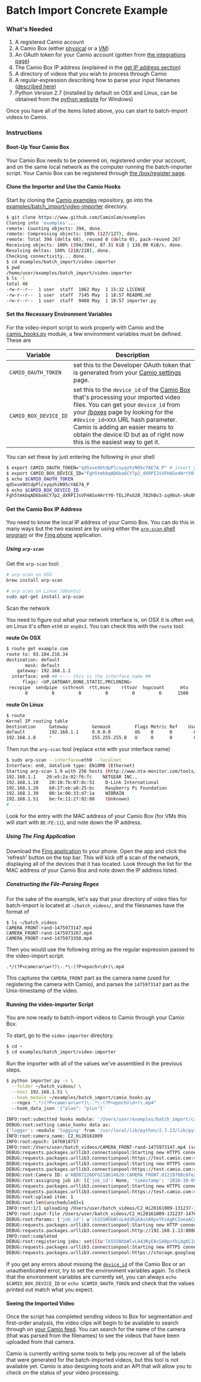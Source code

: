 Batch Import Concrete Example
========================

### What's Needed

1. A registered Camio account
2. A Camio Box (either [physical](https://www.camio.com/box) or a [VM](https://www.camio.com/box/vm))
3. An OAuth token for your Camio account (gotten from [the integrations page](https://www.camio.com/settings/integrations/#api))
4. The Camio Box IP address (explained in the [get IP address section](#get-the-camio-box-ip-address))
5. A directory of videos that you wish to process through Camio
6. A regular-expression describing how to parse your input filenames ([described here](#constructing-the-file-parsing-regex))
7. Python Version 2.7 (installed by default on OSX and Linux, can be obtained from the [python website](https://www.python.org/downloads/windows/) for Windows)

Once you have all of the items listed above, you can start to batch-import videos to Camio.

### Instructions

#### Boot-Up Your Camio Box

Your Camio Box needs to be powered on, registered under your account, and on the same local network as the computer running the batch-importer script.
Your Camio Box can be registered through [the /box/register page](https://www.camio.com/box/register).

#### Clone the Importer and Use the Camio Hooks

Start by cloning the [Camio examples](https://www.github.com/CamioCam/examples) repository, go into the 
[examples/batch_import/video-importer](examples/batch_import/video-importer) directory.

```sh
$ git clone https://www.github.com/CamioCam/examples
Cloning into 'examples'...
remote: Counting objects: 394, done.
remote: Compressing objects: 100% (127/127), done.
remote: Total 394 (delta 68), reused 0 (delta 0), pack-reused 267
Receiving objects: 100% (394/394), 87.31 KiB | 138.00 KiB/s, done.
Resolving deltas: 100% (218/218), done.
Checking connectivity... done.
$ cd examples/batch_import/video-importer
$ pwd
/home/user/examples/batch_import/video-importer
$ ls -l
total 48
-rw-r--r--  1 user  staff  1062 May  1 15:32 LICENSE
-rw-r--r--  1 user  staff  7145 May  1 18:57 README.md
-rw-r--r--  1 user  staff  9408 May  1 18:57 importer.py

```

#### Set the Necessary Environment Variables

For the video-import script to work properly with Camio and the [camio_hooks.py](examples/batch_import/camio_hooks.py) module, a few environment 
variables must be defined. These are

| Variable | Description |
| -------- | ------------|
| `CAMIO_OAUTH_TOKEN` | set this to the Developer OAuth token that is generated from your [Camio settings](https://camio.com/settings/integrations#api) page. |
| `CAMIO_BOX_DEVICE_ID` | set this to the `device_id` of the [Camio Box](https://camio.com/box) that's processing your imported video files. You can get your  `device_id` from your [/boxes](https://camio.com/boxes) page by looking for the `#device_id=XXX` URL hash parameter. Camio is adding an easier means to obtain the device ID but as of right now this is the easiest way to get it. |

You can set these by just entering the following in your shell

```sh
$ export CAMIO_OAUTH_TOKEN="qdSxve9OtdpPlcsyqzhzN95cYAE7A_P" # insert your oauth token here
$ export CAMIO_BOX_DEVICE_ID="Fgh5tmkbqAD6ba6CY7p2_dXRPIJsVFHASo4HrtY0-TELJPxb2B_7B2hBv3-zq98uh-sRoBVgaonxCMpi4CAmLkvmT0fz"
$ echo $CAMIO_OAUTH_TOKEN
qdSxve9OtdpPlcsyqzhzN95cYAE7A_P
$ echo $CAMIO_BOX_DEVICE_ID
Fgh5tmkbqAD6ba6CY7p2_dXRPIJsVFHASo4HrtY0-TELJPxb2B_7B2hBv3-zq98uh-sRoBVgaonxCMpi4CAmLkvmT0fz
```

#### Get the Camio Box IP Address

You need to know the local IP address of your Camio Box. You can do this in many ways but the two easiest are 
by using either the [`arp-scan` shell program](#using-arp-scan) or the [Fing phone](#using-the-fing-application) application. 
##### Using `arp-scan`

Get the `arp-scan` tool:

```sh
# arp-scan on OSX
brew install arp-scan

# arp-scan on Linux (Ubuntu)
sudo apt-get install arp-scan
```

Scan the network

You need to figure out what your network interface is, on OSX it is often `en0`, on Linux it's often `eth0` or `enp0s3`. You can check this
with the `route` tool:

**route On OSX**
```sh
$ route get example.com   
route to: 93.184.216.34
destination: default
       mask: default
    gateway: 192.168.1.1
  interface: en0 ## <--- this is the interface name ##
      flags: <UP,GATEWAY,DONE,STATIC,PRCLONING>
 recvpipe  sendpipe  ssthresh  rtt,msec    rttvar  hopcount      mtu     expire
       0         0         0         0         0         0      1500         0
```

**route On Linux**
```sh
$ route
Kernel IP routing table
Destination     Gateway         Genmask         Flags Metric Ref    Use Iface 
default         192.168.1.1     0.0.0.0         UG    0      0        0 enp0s3 ## <-- this is the interface name
192.168.1.0     *               255.255.255.0   U     0      0        0 enp0s3
``` 

Then run the `arp-scan` tool (replace `eth0` with your interface name)
```sh
$ sudo arp-scan --interface=eth0 --localnet 
Interface: en0, datalink type: EN10MB (Ethernet)
Starting arp-scan 1.9 with 256 hosts (http://www.nta-monitor.com/tools/arp-scan/)
192.168.1.1    20:e5:2a:02:f6:fc    NETGEAR INC.,
192.168.1.10    28:10:7b:07:0c:51    D-Link International
192.168.1.20    b8:27:eb:a0:25:bc    Raspberry Pi Foundation
192.168.1.30    00:1e:06:33:d7:1a    WIBRAIN
192.168.1.51    be:fe:11:27:02:88    (Unknown)
# ....
```

Look for the entry with the MAC address of your Camio Box (for VMs this will start with `BE:FE:11`), and note down the IP address.

##### Using The Fing Application

Download the [Fing application](https://www.fing.io/) to your phone. Open the app and click the 'refresh' button on the top bar. This will kick off a scan
of the network, displaying all of the devices that it has located. Look through the list for the MAC address of your Camio Box and note down the IP address listed.


##### Constructing the File-Parsing Regex

For the sake of the example, let's say that your directory of video files for batch-import is located at `~/batch_videos/`, and the filesnames have the
format of 

```
$ ls ~/batch_videos
CAMERA_FRONT-rand-1475973147.mp4
CAMERA_FRONT-rand-1475973267.mp4
CAMERA_FRONT-rand-1475973350.mp4
```

Then you would use the following string as the regular expression passed to the video-import script.

`.*/(?P<camera>\w+?)\-.*\-(?P<epoch>\d+)\.mp4`

This captures the `CAMERA_FRONT` part as the camera name (used for registering the camera with Camio), and parses the `1475973147` part as the Unix-timestamp
of the video.

####  Running the video-importer Script

You are now ready to batch-import videos to Camio through your Camio Box. 

To start, go to the `video-importer` directory.

```sh
$ cd ~
$ cd examples/batch_import/video-importer
```

Run the importer with all of the values we've assembled in the previous steps.

```bash
$ python importer.py -v \
  --folder ~/batch_videos/ \
  --host 192.168.1.51 \
  --hook_module ~/examples/batch_import/camio_hooks.py 
  --regex ".*/(?P<camera>\w+?)\-.*\-(?P<epoch>\d+)\.mp4"
  --hook_data_json '{"plan": "plus"}'

INFO:root:submitted hooks module: '/Users/user/examples/batch_import/camio_hooks.py'
DEBUG:root:setting camio_hooks data as:
{'logger': <module 'logging' from '/usr/local/lib/python/2.7.13/lib/python2.7/logging/__init__.pyc'>, u'plan': u'plus'}
INFO:root:camera_name: C2_Hi20161009
INFO:root:epoch: 1476018757
INFO:root:/Users/user/batch_videos/CAMERA_FRONT-rand-1475973147.mp4 (scheduled for upload)
DEBUG:requests.packages.urllib3.connectionpool:Starting new HTTPS connection (1): test.camio.com
DEBUG:requests.packages.urllib3.connectionpool:https://test.camio.com:443 "POST /api/cameras/discovered HTTP/1.1" 200 33548
DEBUG:requests.packages.urllib3.connectionpool:Starting new HTTPS connection (1): test.camio.com
DEBUG:requests.packages.urllib3.connectionpool:https://test.camio.com:443 "GET /api/cameras/discovered HTTP/1.1" 200 37221
DEBUG:root:Camera ID: u'ABD07226DFG218614620:CAMERA_FRONT:81219708c6fe2a5eb9cb35896b8ed78610ce9c6f'
DEBUG:root:assigning job id: [{'job_id': None, 'timestamp': '2016-10-09T06:12:37.000', 'uploaded_on': None, 'filename': '/Users/user/batch_videos/C2_Hi20161009-131237-1476018757.mp4', 'shard_id': None, 'camera': 'C2_Hi20161009', 'given_name': 'C2_Hi20161009.2016-10-09T06:12:37.000.3385bfc912590c2521d829524a7d2136fae517f3.mp4', 'key': '3385bfc912590c2521d829524a7d2136fae517f3', 'discovered_on': '2017-05-11T18:00:14.229431', 'lat': None, 'lng': None, 'confirmed_on': None, 'size': 125297958}]
DEBUG:requests.packages.urllib3.connectionpool:Starting new HTTPS connection (1): test.camio.com
DEBUG:requests.packages.urllib3.connectionpool:https://test.camio.com:443 "PUT /api/jobs HTTP/1.1" 200 575
DEBUG:root:upload item: 1
DEBUG:root:len(unscheduled)=1
INFO:root:1/1 uploading /Users/user/batch_videos/C2_Hi20161009-131237-1476018757.mp4
INFO:root:input-file /Users/user/batch_videos/C2_Hi20161009-131237-1476018757.mp4 has been renamed C2_Hi20161009.2016-10-09T06:12:37.000.3385bfc912590c2521d829524a7d2136fae517f3.mp4
DEBUG:root:Params: {'job_id': u'lkSSSNhbWlvL443RyEAsSA0pvYhiAgKCIoeaACgw', 'timestamp': '2016-10-09T06:12:37.000', 'uploaded_on': None, 'filename': '/Users/user/batch_videos/C2_Hi20161009-131237-1476018757.mp4', 'shard_id': u'0', 'camera': 'C2_Hi20161009', 'given_name': 'C2_Hi20161009.2016-10-09T06:12:37.000.3385bfc912590c2521d829524a7d2136fae517f3.mp4', 'key': '3385bfc912590c2521d829524a7d2136fae517f3', 'discovered_on': '2017-05-11T18:00:14.229431', 'lat': None, 'lng': None, 'upload_url': u'https://storage.googleapis.com/camio_test_mr_output/bij-agxzfmNhbWlvLXRlc3RyEAsSA0pvYhiAgKCIoeaACgw-0?GoogleAccessId=397790679937@developer.gserviceaccount.com&Expires=1494552017&Signature=J0WIg9QDbDsKwUPyrsCbqAs2aFf34V%2BacINp9p0wvt1dZSTb%2BadEsZ1QsqkDTNC6n5%2FHUExuVcXTNkq1GT%2BPEPY9RyzMwEkUYr2CT7Ctkmai7SqQ0GiRdZx5DUTVht77huEGYh6Ypt3YJouzoPLZIRoWTmR3kW4CQ1h%2BpzOAsxU%3D', 'confirmed_on': None, 'size': 125297958}
DEBUG:requests.packages.urllib3.connectionpool:Starting new HTTP connection (1): 192.168.1.13
DEBUG:requests.packages.urllib3.connectionpool:http://192.168.1.13:8080 "POST /box/content?access_token=SDFW33WlFgtSyEyXnRh8wiEYJZEdsT26mdiH7Kj2B_73-sRoBVgaonxCMpi4CAmLkvOSD8223&local_camera_id=81219708c6fe2a5eb9cb35896b8ed78610ce9c6f&camera_id=109010722686218614620:C220161009:81219708c6fe2a5eb9cb35896b8ed78610ce9c6f&hash=646c65289f24f26577912ea1deac8f6b26a847be&timestamp=2016-10-09T06:12:37.000 HTTP/1.1" 204 0
INFO:root:completed
DEBUG:root:registering jobs: set([(u'lkSSSNhbWlvL443RyEAsSA0pvYhiAgKCIoeaACgw', u'0')])
DEBUG:requests.packages.urllib3.connectionpool:Starting new HTTPS connection (1): storage.googleapis.com
DEBUG:requests.packages.urllib3.connectionpool:https://storage.googleapis.com:443 "PUT /camio_test_mr_output/bij-SDFzfmNhbW234FSDwsssvYhiAgKCIoeaACgw-0?GoogleAccessId=984550679937@developer.gserviceaccount.com&Expires=1494552017&Signature=J0WIg9QDbDsKwUPyrsCbqAs2aFf34V%2BacINp9p0wvt1dZSTb%2BadEsZ1QsqkDTNC6n5%2FHUExuVcXTNkq1GT%2BPEPY9RyzMwEkUYr2CT7Ctkmai7SqQ0GiRdZx5DUTVht77huEGYh6Ypt3YJouzoPLZIRoWTmR3kW4CQ1h%2BpzOAsxU%3D HTTP/1.1" 200 0
```

If you get any errors about missing the [`device_id`](#set-the-necessary-environment-variables) of the Camio Box or an unauthenticated error, try to set the environment variables again. To check that the environment variables
are currently set, you can always `echo $CAMIO_BOX_DEVICE_ID` or `echo $CAMIO_OAUTH_TOKEN` and check that the values printed out match what you expect.


#### Seeing the Imported Video

Once the script has completed sending videos to Box for segmentation and first-order analysis, the video clips will begin to 
be available to search through on [your Camio feed](https://www.camio.com/app/#search).
You can search for the name of the camera (that was parsed from the filenames) to see the videos that have been uploaded from that camera. 

Camio is currently writing some tools to help you recover all of the labels that were generated for the batch-imported videos, but this tool is not available yet. Camio is also designing tools and an API
that will allow you to check on the status of your video processing.
